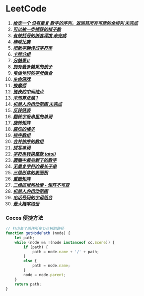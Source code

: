 # LeetCode

1. **_[给定一个 没有重复 数字的序列，返回其所有可能的全排列 未完成](./javascript/LeetCode/AllPermutation(unfinished).js)_**
2. **_[可以被一步捕获的棋子数](./javascript/LeetCode/AvailableCatchOfVehicles.js)_**
3. **_[有效括号的嵌套深度 未完成](./javascript/LeetCode/BacketsNestDepth(unfinished).js)_**
4. **_[棒球比赛](./javascript/LeetCode/BaseBallGame.js)_**
5. **_[把数字翻译成字符串](./javascript/LeetCode/BaShuZiFanYiChengZiFuChuanLcof.js)_**
6. **_[卡牌分组](./javascript/LeetCode/CardsAreGrouped.js)_**
7. **_[分糖果 II](./javascript/LeetCode/DistributeCandiesToPeople.js)_**
8. **_[拥有最多糖果的孩子](./javascript/LeetCode/KidsWithTheGreatestNumberOfCandies.js)_**
9. **_[电话号码的字母组合](./javascript/LeetCode/LetterCombinationsOfTelephoneNumbers.js)_**
10. **_[生命游戏](./javascript/LeetCode/LiveGame.js)_**
11. **_[按摩师](./javascript/LeetCode/Massager.js)_**
12. **_[链表的中间结点](./javascript/LeetCode/MiddleOfTheLinkedList.js)_**
13. **_[未知算法题 1](./javascript/LeetCode/oddOrEvenArr.js)_**
14. **_[机器人的运动范围 未完成](./javascript/LeetCode/RangeOfMotionOfTheRobot(unfinished).js)_**
15. **_[反转链表](./javascript/LeetCode/ReverseLinkedList.js)_**
16. **_[翻转字符串里的单词](./javascript/LeetCode/ReverseWordInAString.js)_**
17. **_[旋转矩阵](./javascript/LeetCode/RotationMatrix.js)_**
18. **_[腐烂的橘子](./javascript/LeetCode/RottingOranges.js)_**
19. **_[排序数组](./javascript/LeetCode/SortAnArray.js)_**
20. **_[合并排序的数组](./javascript/LeetCode/SortedMergeLcci.js)_**
21. **_[拼写单词](./javascript/LeetCode/SpellWord.js)_**
22. **_[字符串转换整数 (atoi)](<./javascript/LeetCode/String-convertedIntegers(ATOI).js>)_**
23. **_[圆圈中最后剩下的数字](./javascript/LeetCode/TheLastNumberLeftInTheCircle.js)_**
24. **_[无重复字符的最长子串](./javascript/LeetCode/TheOldestStringWithoutRepeatingCharacters.js)_**
25. **_[三维形体的表面积](./javascript/LeetCode/ThreeDimensionalSuperficialArea.js)_**
26. **_[重塑矩阵](./javascript/LeetCode/ReshapeTheMatrix.js)_**
27. **_[二维区域和检索 - 矩阵不可变](./javascript/LeetCode/RangeSumQuery2dImmutable.js)_**
28. **_[机器人的运动范围](./javascript/LeetCode/RangeOfMotionOfTheRobot.js)_**
29. **_[电话号码的字母组合](./javascript/LeetCode/TelephoneNumberCombination.js)_**
30. **_[最大概率路径](./javascript/LeetCode/1514_PathWithMaximumProbability.js)_**

### Cocos 便捷方法

```JavaScript
// 打印某个组件所在节点树的路径
function getNodePath (node) {
    let path;
    while (node && !(node instanceof cc.Scene)) {
        if (path) {
            path = node.name + '/' + path;
        }
        else {
            path = node.name;
        }
        node = node.parent;
    }
    return path;
}
```
